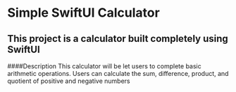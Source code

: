 # Simple SwiftUI Calculator

## This project is a calculator built completely using SwiftUI


####Description
This calculator will be let users to complete basic arithmetic operations.
Users can calculate the sum, difference, product, and quotient of positive and negative numbers
